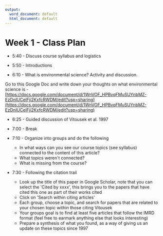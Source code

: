 ```yaml
---
output:
  word_document: default
  html_document: default
---
```

# Week 1 - Class Plan

* 5:40 - Discuss course syllabus and logistics 

* 5:50 - Introductions

* 6:10 - What is environmental science? Activity and discussion.

Go to this Google Doc and write down your thoughts on what environmental science is - [https://docs.google.com/document/d/1WnVOF_HPBvqFMuSUYnbMZ-EzDnIUCelFji2KxfcRWDM/edit?usp=sharing](https://docs.google.com/document/d/1WnVOF_HPBvqFMuSUYnbMZ-EzDnIUCelFji2KxfcRWDM/edit?usp=sharing)

* 6:25 - Guided discussion of Vitousek et al. 1997

* 7:00 - Break

* 7:10 - Organize into groups and do the following
  - In what ways can you see our course topics (see syllabus) connected to the content of this article?
  - What topics weren't connected? 
  - What is missing from the course?

* 7:30 - Following the citation trail
  - Look up the title of this paper in Google Scholar, note that you can select the 'Cited by xxxx', this brings you to the papers that have cited this one as part of their works cited
  - Click on 'Search within citing articles'
  - Each group, choose a topic, and search for papers that are related to your chosen topic within those citing Vitousek
  - Your groups goal is to find at least five articles that follow the IMRD format (feel free to earmark anything else that looks interesting)
  - Prepare a synthesis of what you found, as a way of giving us an update on these topics since 1997
